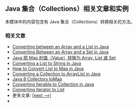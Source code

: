 ## Java 集合（Collections）相关文章和实例

本模块中的内容包含有 Java 集合（Collections）转换相关的方法。

### 相关文章
- [Converting between an Array and a List in Java](https://www.baeldung.com/convert-array-to-list-and-list-to-array)
- [Converting Between an Array and a Set in Java](https://www.baeldung.com/convert-array-to-set-and-set-to-array)
- [Java 把 Map 的值（Value）转换为 Array, List 或 Set](https://www.ossez.com/t/java-map-value-array-list-set/14388)
- [Converting a List to String in Java](https://www.baeldung.com/java-list-to-string)
- [How to Convert List to Map in Java](https://www.baeldung.com/java-list-to-map)
- [Converting a Collection to ArrayList in Java](https://www.baeldung.com/java-convert-collection-arraylist)
- [Java 8 Collectors toMap](https://www.baeldung.com/java-collectors-tomap)
- [Converting Iterable to Collection in Java](https://www.baeldung.com/java-iterable-to-collection)
- [Converting Iterator to List](https://www.baeldung.com/java-convert-iterator-to-list)
- 更多文章: [[next -->]](../core-java-collections-conversions-2)
- 